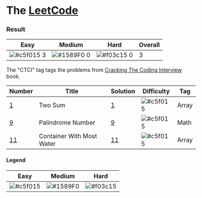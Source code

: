 # The [LeetCode](https://leetcode.com/problemset/algorithms/)

### Result
Easy | Medium | Hard | Overall
-------|---------|-------|-------|
![#c5f015](https://via.placeholder.com/15/c5f015/000000?text=+) 3 | ![#1589F0](https://via.placeholder.com/15/1589F0/000000?text=+) 0 | ![#f03c15](https://via.placeholder.com/15/f03c15/000000?text=+) 0 | 3

The "CTCI" tag tags the problems from [Cracking The Coding Interview](https://www.amazon.com/Cracking-Coding-Interview-Programming-Questions/dp/0984782850) book.

Number | Title             | Solution  | Difficulty       | Tag
-------|-------------------|-----------|------------------|------------
[1](https://leetcode.com/problems/two-sum/) | Two Sum | [1](https://github.com/Big-Totoro/LeetCodeJS/blob/main/problems/_1.js) | ![#c5f015](https://via.placeholder.com/15/c5f015/000000?text=+) | Array
[9](https://leetcode.com/problems/palindrome-number/) | Palindrome Number | [9](https://github.com/Big-Totoro/LeetCodeJS/blob/main/problems/_9.js) | ![#c5f015](https://via.placeholder.com/15/c5f015/000000?text=+) | Math
[11](https://leetcode.com/problems/container-with-most-water/) | Container With Most Water | [11](https://github.com/Big-Totoro/LeetCodeJS/blob/main/problems/_11.js) | ![#c5f015](https://via.placeholder.com/15/c5f015/000000?text=+) | Array


#### Legend
Easy | Medium | Hard
-------|---------|-------|
![#c5f015](https://via.placeholder.com/15/c5f015/000000?text=+) | ![#1589F0](https://via.placeholder.com/15/1589F0/000000?text=+) | ![#f03c15](https://via.placeholder.com/15/f03c15/000000?text=+)
